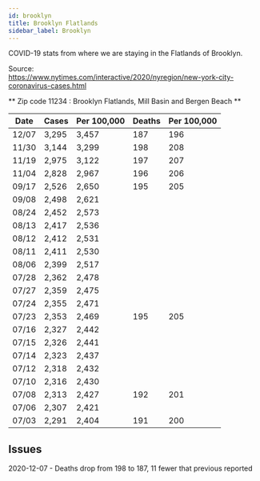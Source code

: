 ```yaml
---
id: brooklyn
title: Brooklyn Flatlands
sidebar_label: Brooklyn
---
```


COVID-19 stats from where we are staying in the Flatlands of Brooklyn.

Source:  
https://www.nytimes.com/interactive/2020/nyregion/new-york-city-coronavirus-cases.html

** Zip code 11234 : Brooklyn Flatlands, Mill Basin and Bergen Beach **

| Date  | Cases | Per 100,000 | Deaths | Per 100,000 |
| ----- | ----- | ----------- | ------ | ----------- |
| 12/07 | 3,295 | 3,457       | 187    | 196         |
| 11/30 | 3,144 | 3,299       | 198    | 208         |
| 11/19 | 2,975 | 3,122       | 197    | 207         |
| 11/04 | 2,828 | 2,967       | 196    | 206         |
| 09/17 | 2,526 | 2,650       | 195    | 205         |
| 09/08 | 2,498 | 2,621       |        |             |
| 08/24 | 2,452 | 2,573       |        |             |
| 08/13 | 2,417 | 2,536       |        |             |
| 08/12 | 2,412 | 2,531       |        |             |
| 08/11 | 2,411 | 2,530       |        |             |
| 08/06 | 2,399 | 2,517       |        |             |
| 07/28 | 2,362 | 2,478       |
| 07/27 | 2,359 | 2,475       |
| 07/24 | 2,355 | 2,471       |
| 07/23 | 2,353 | 2,469       | 195    | 205         |
| 07/16 | 2,327 | 2,442       |
| 07/15 | 2,326 | 2,441       |
| 07/14 | 2,323 | 2,437       |
| 07/12 | 2,318 | 2,432       |
| 07/10 | 2,316 | 2,430       |
| 07/08 | 2,313 | 2,427       | 192    | 201         |
| 07/06 | 2,307 | 2,421       |
| 07/03 | 2,291 | 2,404       | 191    | 200         |

## Issues

2020-12-07 - Deaths drop from 198 to 187, 11 fewer that previous reported
